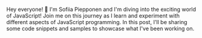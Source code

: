 Hey everyone! 👋 
I'm Sofiia Piepponen and I'm diving into the exciting world of JavaScript! 
Join me on this journey as I learn and experiment with different aspects of JavaScript programming. 
In this post, I'll be sharing some code snippets and samples to showcase what I've been working on.

